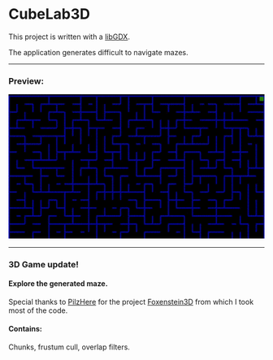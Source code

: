 # CubeLab3D

This project is written with a [libGDX](https://libgdx.com/).

The application generates difficult to navigate mazes.
____

### Preview:
![algorithm](preview.gif)

____

### 3D Game update!

#### Explore the generated maze.

Special thanks to [PilzHere](https://github.com/PilzHere) for the project 
[Foxenstein3D](https://github.com/PilzHere/Foxenstein3D) from which I took most of the code.

#### Contains:

Chunks, frustum cull, overlap filters.
